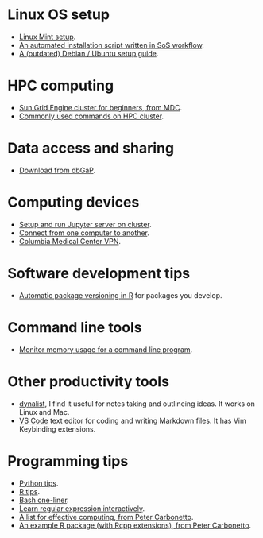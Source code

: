 # Linux OS setup

- [Linux Mint setup](beginner-linuxmint).
- [An automated installation script written in SoS workflow](https://raw.githubusercontent.com/gaow/misc/master/bash/linux_setup.sos).
- [A (outdated) Debian / Ubuntu setup guide](debian-setup).

# HPC computing

- [Sun Grid Engine cluster for beginners, from MDC](http://bioinformatics.mdc-berlin.de/intro2UnixandSGE/sun_grid_engine_for_beginners/README.html).
- [Commonly used commands on HPC cluster](cluster-commands).

# Data access and sharing

- [Download from dbGaP](dbGaP-download).

# Computing devices

- [Setup and run Jupyter server on cluster](https://github.com/gaow/misc/tree/master/bash#jupyterlab-server-on-cluster-via-ssh-tunnel).
- [Connect from one computer to another](remote-computer).
- [Columbia Medical Center VPN](cumc-vpn).

# Software development tips

- [Automatic package versioning in R](https://github.com/gaow/r-versioning-hook) for packages you develop.

# Command line tools

- [Monitor memory usage for a command line program](https://github.com/gaow/misc/tree/master/monitor).

# Other productivity tools

- [dynalist](https://dynalist.io/), I find it useful for notes taking and outlineing ideas. It works on Linux and Mac.
- [VS Code](https://code.visualstudio.com/) text editor for coding and writing Markdown files. It has Vim Keybinding extensions.

# Programming tips

- [Python tips](python-tips).
- [R tips](r-tips).
- [Bash one-liner](bash-oneliner).
- [Learn regular expression interactively](https://regex101.com).
- [A list for effective computing, from Peter Carbonetto](https://github.com/stephenslab/effective-computing).
- [An example R package (with Rcpp extensions), from Peter Carbonetto](https://github.com/stephenslab/fasterscale).
